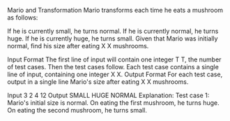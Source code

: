 Mario and Transformation
Mario transforms each time he eats a mushroom as follows:

If he is currently small, he turns normal.
If he is currently normal, he turns huge.
If he is currently huge, he turns small.
Given that Mario was initially normal, find his size after eating 
X
X mushrooms.

Input Format
The first line of input will contain one integer 
T
T, the number of test cases. Then the test cases follow.
Each test case contains a single line of input, containing one integer 
X
X.
Output Format
For each test case, output in a single line Mario's size after eating 
X
X mushrooms.

Input
3
2
4
12
Output
SMALL
HUGE
NORMAL
Explanation:
Test case 1: Mario's initial size is normal. On eating the first mushroom, he turns huge. On eating the second mushroom, he turns small.
